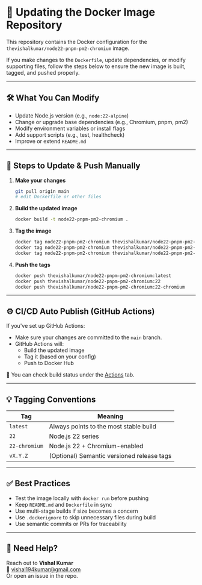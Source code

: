 # 🔄 Updating the Docker Image Repository

This repository contains the Docker configuration for the `thevishalkumar/node22-pnpm-pm2-chromium` image.

If you make changes to the `Dockerfile`, update dependencies, or modify supporting files, follow the steps below to ensure the new image is built, tagged, and pushed properly.

---

## 🛠 What You Can Modify

- Update Node.js version (e.g., `node:22-alpine`)
- Change or upgrade base dependencies (e.g., Chromium, pnpm, pm2)
- Modify environment variables or install flags
- Add support scripts (e.g., test, healthcheck)
- Improve or extend `README.md`

---

## 🔧 Steps to Update & Push Manually

1. **Make your changes**
    ```bash
    git pull origin main
    # edit Dockerfile or other files
    ```

2. **Build the updated image**
    ```bash
    docker build -t node22-pnpm-pm2-chromium .
    ```

3. **Tag the image**
    ```bash
    docker tag node22-pnpm-pm2-chromium thevishalkumar/node22-pnpm-pm2-chromium:latest
    docker tag node22-pnpm-pm2-chromium thevishalkumar/node22-pnpm-pm2-chromium:22
    docker tag node22-pnpm-pm2-chromium thevishalkumar/node22-pnpm-pm2-chromium:22-chromium
    ```

4. **Push the tags**
    ```bash
    docker push thevishalkumar/node22-pnpm-pm2-chromium:latest
    docker push thevishalkumar/node22-pnpm-pm2-chromium:22
    docker push thevishalkumar/node22-pnpm-pm2-chromium:22-chromium
    ```

---

## ⚙️ CI/CD Auto Publish (GitHub Actions)

If you've set up GitHub Actions:

- Make sure your changes are committed to the `main` branch.
- GitHub Actions will:
  - Build the updated image
  - Tag it (based on your config)
  - Push to Docker Hub

📝 You can check build status under the [Actions](../../actions) tab.

---

## 💡 Tagging Conventions

| Tag | Meaning |
|-----|---------|
| `latest` | Always points to the most stable build |
| `22` | Node.js 22 series |
| `22-chromium` | Node.js 22 + Chromium-enabled |
| `vX.Y.Z` | (Optional) Semantic versioned release tags |

---

## ✅ Best Practices

- Test the image locally with `docker run` before pushing
- Keep `README.md` and `Dockerfile` in sync
- Use multi-stage builds if size becomes a concern
- Use `.dockerignore` to skip unnecessary files during build
- Use semantic commits or PRs for traceability

---

## 🙋 Need Help?

Reach out to **Vishal Kumar**  
📧 [vishal194kumar@gmail.com](mailto:vishal194kumar@gmail.com)  
Or open an issue in the repo.

